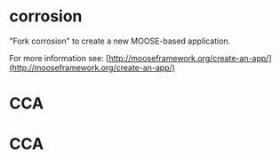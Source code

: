 corrosion
=====

"Fork corrosion" to create a new MOOSE-based application.

For more information see: [http://mooseframework.org/create-an-app/](http://mooseframework.org/create-an-app/)
# CCA
# CCA
